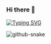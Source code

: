 ### Hi there 👋

[![Typing SVG](https://readme-typing-svg.demolab.com?font=Fira+Code&pause=1000&color=F78B11&center=true&vCenter=true&random=false&width=435&lines=Hello+World！;世界你好)](https://git.io/typing-svg)

<picture>
  <source media="(prefers-color-scheme: dark)" srcset="./profile-snake-contrib/github-snake-dark.svg" />
  <source media="(prefers-color-scheme: light)" srcset="./profile-snake-contrib/github-snake.svg" />
  <img alt="github-snake" src="./profile-snake-contrib/github-snake.svg" />
</picture>

